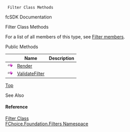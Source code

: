 ﻿     Filter Class Methods                                                   

fcSDK Documentation

Filter Class Methods

For a list of all members of this type, see [Filter members](fcSDK~FChoice.Foundation.Filters.Filter_members.md).

Public Methods

|   | Name | Description |
| --- | --- | --- |
| ![Public Method](dotnetimages/publicMethod.png) | [Render](fcSDK~FChoice.Foundation.Filters.Filter~Render.md) |   |
| ![Public Method](dotnetimages/publicMethod.png) | [ValidateFilter](fcSDK~FChoice.Foundation.Filters.Filter~ValidateFilter.md) |   |

[Top](#top)

See Also

#### Reference

[Filter Class](fcSDK~FChoice.Foundation.Filters.Filter.md)  
[FChoice.Foundation.Filters Namespace](fcSDK~FChoice.Foundation.Filters_namespace.md)